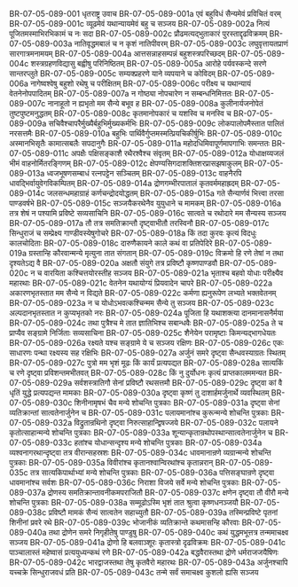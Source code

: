 BR-07-05-089-001	धृतराष्ट्र उवाच
BR-07-05-089-001a	एवं बहुविधं सैन्यमेवं प्रविचितं वरम्
BR-07-05-089-001c	व्यूढमेवं यथान्यायमेवं बहु च सञ्जय
BR-07-05-089-002a	नित्यं पूजितमस्माभिरभिकामं च नः सदा
BR-07-05-089-002c	प्रौढमत्यद्भुताकारं पुरस्ताद्दृढविक्रमम्
BR-07-05-089-003a	नातिवृद्धमबालं च न कृशं नातिपीवरम्
BR-07-05-089-003c	लघुवृत्तायतप्राणं सारगात्रमनामयम्
BR-07-05-089-004a	आत्तसन्नाहसम्पन्नं बहुशस्त्रपरिच्छदम्
BR-07-05-089-004c	शस्त्रग्रहणविद्यासु बह्वीषु परिनिष्ठितम्
BR-07-05-089-005a	आरोहे पर्यवस्कन्दे सरणे सान्तरप्लुते
BR-07-05-089-005c	सम्यक्प्रहरणे याने व्यपयाने च कोविदम्
BR-07-05-089-006a	नागेष्वश्वेषु बहुशो रथेषु च परीक्षितम्
BR-07-05-089-006c	परीक्ष्य च यथान्यायं वेतनेनोपपादितम्
BR-07-05-089-007a	न गोष्ठ्या नोपचारेण न सम्बन्धनिमित्ततः
BR-07-05-089-007c	नानाहूतो न ह्यभृतो मम सैन्ये बभूव ह
BR-07-05-089-008a	कुलीनार्यजनोपेतं तुष्टपुष्टमनुद्धतम्
BR-07-05-089-008c	कृतमानोपकारं च यशस्वि च मनस्वि च
BR-07-05-089-009a	सचिवैश्चापरैर्मुख्यैर्बहुभिर्मुख्यकर्मभिः
BR-07-05-089-009c	लोकपालोपमैस्तात पालितं नरसत्तमैः
BR-07-05-089-010a	बहुभिः पार्थिवैर्गुप्तमस्मत्प्रियचिकीर्षुभिः
BR-07-05-089-010c	अस्मानभिसृतैः कामात्सबलैः सपदानुगैः
BR-07-05-089-011a	महोदधिमिवापूर्णमापगाभिः समन्ततः
BR-07-05-089-011c	अपक्षैः पक्षिसङ्काशै रथैरश्वैश्च संवृतम्
BR-07-05-089-012a	योधाक्षय्यजलं भीमं वाहनोर्मितरङ्गिणम्
BR-07-05-089-012c	क्षेपण्यसिगदाशक्तिशरप्रासझषाकुलम्
BR-07-05-089-013a	ध्वजभूषणसम्बाधं रत्नपट्टेन सञ्चितम्
BR-07-05-089-013c	वाहनैरपि धावद्भिर्वायुवेगविकम्पितम्
BR-07-05-089-014a	द्रोणगम्भीरपातालं कृतवर्ममहाह्रदम्
BR-07-05-089-014c	जलसन्धमहाग्राहं कर्णचन्द्रोदयोद्धतम्
BR-07-05-089-015a	गते सैन्यार्णवं भित्त्वा तरसा पाण्डवर्षभे
BR-07-05-089-015c	सञ्जयैकरथेनैव युयुधाने च मामकम्
BR-07-05-089-016a	तत्र शेषं न पश्यामि प्रविष्टे सव्यसाचिनि
BR-07-05-089-016c	सात्वते च रथोदारे मम सैन्यस्य सञ्जय
BR-07-05-089-017a	तौ तत्र समतिक्रान्तौ दृष्ट्वाभीतौ तरस्विनौ
BR-07-05-089-017c	सिन्धुराजं च सम्प्रेक्ष्य गाण्डीवस्येषुगोचरे
BR-07-05-089-018a	किं तदा कुरवः कृत्यं विदधुः कालचोदिताः
BR-07-05-089-018c	दारुणैकायने काले कथं वा प्रतिपेदिरे
BR-07-05-089-019a	ग्रस्तान्हि कौरवान्मन्ये मृत्युना तात संगतान्
BR-07-05-089-019c	विक्रमो हि रणे तेषां न तथा दृश्यतेऽद्य वै
BR-07-05-089-020a	अक्षतौ संयुगे तत्र प्रविष्टौ कृष्णपाण्डवौ
BR-07-05-089-020c	न च वारयिता कश्चित्तयोरस्तीह सञ्जय
BR-07-05-089-021a	भृताश्च बहवो योधाः परीक्ष्यैव महारथाः
BR-07-05-089-021c	वेतनेन यथायोग्यं प्रियवादेन चापरे
BR-07-05-089-022a	अकारणभृतस्तात मम सैन्ये न विद्यते
BR-07-05-089-022c	कर्मणा ह्यनुरूपेण लभ्यते भक्तवेतनम्
BR-07-05-089-023a	न च योधोऽभवत्कश्चिन्मम सैन्ये तु सञ्जय
BR-07-05-089-023c	अल्पदानभृतस्तात न कुप्यभृतको नरः
BR-07-05-089-024a	पूजिता हि यथाशक्त्या दानमानासनैर्मया
BR-07-05-089-024c	तथा पुत्रैश्च मे तात ज्ञातिभिश्च सबान्धवैः
BR-07-05-089-025a	ते च प्राप्यैव सङ्ग्रामे निर्जिताः सव्यसाचिना
BR-07-05-089-025c	शैनेयेन परामृष्टाः किमन्यद्भागधेयतः
BR-07-05-089-026a	रक्ष्यते यश्च सङ्ग्रामे ये च सञ्जय रक्षिणः
BR-07-05-089-026c	एकः साधारणः पन्था रक्ष्यस्य सह रक्षिभिः
BR-07-05-089-027a	अर्जुनं समरे दृष्ट्वा सैन्धवस्याग्रतः स्थितम्
BR-07-05-089-027c	पुत्रो मम भृशं मूढः किं कार्यं प्रत्यपद्यत
BR-07-05-089-028a	सात्यकिं च रणे दृष्ट्वा प्रविशन्तमभीतवत्
BR-07-05-089-028c	किं नु दुर्योधनः कृत्यं प्राप्तकालममन्यत
BR-07-05-089-029a	सर्वशस्त्रातिगौ सेनां प्रविष्टौ रथसत्तमौ
BR-07-05-089-029c	दृष्ट्वा कां वै धृतिं युद्धे प्रत्यपद्यन्त मामकाः
BR-07-05-089-030a	दृष्ट्वा कृष्णं तु दाशार्हमर्जुनार्थे व्यवस्थितम्
BR-07-05-089-030c	शिनीनामृषभं चैव मन्ये शोचन्ति पुत्रकाः
BR-07-05-089-031a	दृष्ट्वा सेनां व्यतिक्रान्तां सात्वतेनार्जुनेन च
BR-07-05-089-031c	पलायमानांश्च कुरून्मन्ये शोचन्ति पुत्रकाः
BR-07-05-089-032a	विद्रुतान्रथिनो दृष्ट्वा निरुत्साहान्द्विषज्जये
BR-07-05-089-032c	पलायने कृतोत्साहान्मन्ये शोचन्ति पुत्रकाः
BR-07-05-089-033a	शून्यान्कृतान्रथोपस्थान्सात्वतेनार्जुनेन च
BR-07-05-089-033c	हतांश्च योधान्सन्दृश्य मन्ये शोचन्ति पुत्रकाः
BR-07-05-089-034a	व्यश्वनागरथान्दृष्ट्वा तत्र वीरान्सहस्रशः
BR-07-05-089-034c	धावमानान्रणे व्यग्रान्मन्ये शोचन्ति पुत्रकाः
BR-07-05-089-035a	विवीरांश्च कृतानश्वान्विरथांश्च कृतान्नरान्
BR-07-05-089-035c	तत्र सात्यकिपार्थाभ्यां मन्ये शोचन्ति पुत्रकाः
BR-07-05-089-036a	पत्तिसङ्घान्रणे दृष्ट्वा धावमानांश्च सर्वशः
BR-07-05-089-036c	निराशा विजये सर्वे मन्ये शोचन्ति पुत्रकाः
BR-07-05-089-037a	द्रोणस्य समतिक्रान्तावनीकमपराजितौ
BR-07-05-089-037c	क्षणेन दृष्ट्वा तौ वीरौ मन्ये शोचन्ति पुत्रकाः
BR-07-05-089-038a	सम्मूढोऽस्मि भृशं तात श्रुत्वा कृष्णधनञ्जयौ
BR-07-05-089-038c	प्रविष्टौ मामकं सैन्यं सात्वतेन सहाच्युतौ
BR-07-05-089-039a	तस्मिन्प्रविष्टे पृतनां शिनीनां प्रवरे रथे
BR-07-05-089-039c	भोजानीकं व्यतिक्रान्ते कथमासन्हि कौरवाः
BR-07-05-089-040a	तथा द्रोणेन समरे निगृहीतेषु पाण्डुषु
BR-07-05-089-040c	कथं युद्धमभूत्तत्र तन्ममाचक्ष्व सञ्जय
BR-07-05-089-041a	द्रोणो हि बलवाञ्शूरः कृतास्त्रो दृढविक्रमः
BR-07-05-089-041c	पाञ्चालास्तं महेष्वासं प्रत्ययुध्यन्कथं रणे
BR-07-05-089-042a	बद्धवैरास्तथा द्रोणे धर्मराजजयैषिणः
BR-07-05-089-042c	भारद्वाजस्तथा तेषु कृतवैरो महारथः
BR-07-05-089-043a	अर्जुनश्चापि यच्चक्रे सिन्धुराजवधं प्रति
BR-07-05-089-043c	तन्मे सर्वं समाचक्ष्व कुशलो ह्यसि सञ्जय
